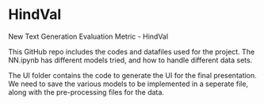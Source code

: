 # HindVal
New Text Generation Evaluation Metric - HindVal

This GitHub repo includes the codes and datafiles used for the project.
The NN.ipynb has different models tried, and how to handle different data sets.

The UI folder contains the code to generate the UI for the final presentation. We need to save the various models to be implemented in a seperate file, along with the pre-processing files for the data.
